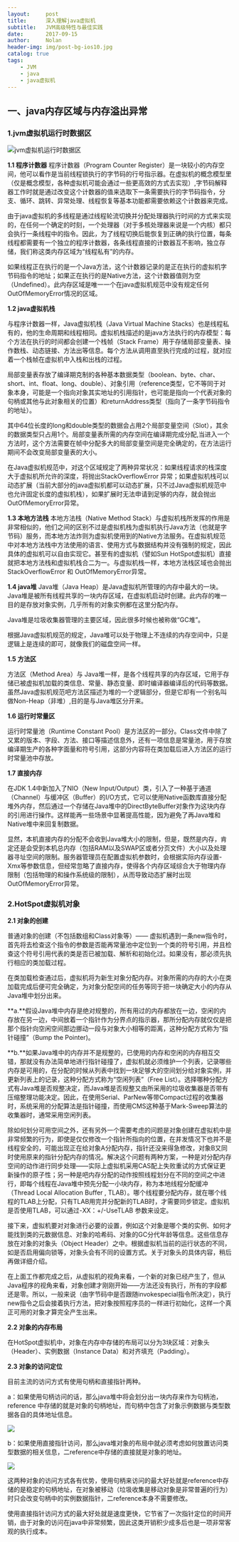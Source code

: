 ```yaml
---
layout:     post
title:      深入理解java虚拟机
subtitle:   JVM高级特性与最佳实践
date:       2017-09-15
author:     Nolan
header-img: img/post-bg-ios10.jpg
catalog: true
tags:
    - JVM
    - java
    - java虚拟机
---
```


## 一、java内存区域与内存溢出异常 ##

### 1.jvm虚拟机运行时数据区 ###

![jvm虚拟机运行时数据区](/img/JVM_neicunhuafeng.png)

**1.1 程序计数器**
 程序计数器（Program Counter Register）是一块较小的内存空间，他可以看作是当前线程锁执行的字节码的行号指示器。在虚拟机的概念模型里（仅是概念模型，各种虚拟机可能会通过一些更高效的方式去实现）,字节码解释器工作时就是通过改变这个计数器的值来选取下一条需要执行的字节码指令，分支、循环、跳转、异常处理、线程恢复等基本功能都需要依赖这个计数器来完成。

 由于java虚拟机的多线程是通过线程轮流切换并分配处理器执行时间的方式来实现的，在任何一个确定的时刻，一个处理器（对于多核处理器来说是一个内核）都只会执行一条线程中的指令。因此，为了线程切换后能恢复到正确的执行位置，每条线程都需要有一个独立的程序计数器，各条线程直接的计数器互不影响，独立存储，我们称这类内存区域为“线程私有”的内存。

 如果线程正在执行的是一个Java方法，这个计数器记录的是正在执行的虚拟机字节码指令的地址；如果正在执行的是Native方法，这个计数器值则为空（Undefined）。此内存区域是唯一一个在java虚拟机规范中没有规定任何OutOfMemoryError情况的区域。

**1.2 java虚拟机栈**

 与程序计数器一样，Java虚拟机栈（Java Virtual Machine Stacks）也是线程私有的，他的生命周期和线程相同。虚拟机栈描述的是java方法执行的内存模型：每个方法在执行的时间都会创建一个栈帧（Stack Frame）用于存储局部变量表、操作数栈、动态链接、方法出等信息。每个方法从调用直至执行完成的过程，就对应着一个栈帧在虚拟机中入栈和出栈的过程。

 局部变量表存放了编译期克制的各种基本数据类型（boolean、byte、char、short、int、float、long、double）、对象引用（reference类型，它不等同于对象本身，可能是一个指向对象其实地址的引用指针，也可能是指向一个代表对象的句柄或其他与此对象相关的位置）和returnAddress类型（指向了一条字节码指令的地址）。

 其中64位长度的long和double类型的数据会占用2个局部变量空间（Slot），其余的数据类型只占用1个。局部变量表所需的内存空间在编译期完成分配,当进入一个方法时，这个方法需要在帧中分配多大的局部变量空间是完全确定的，在方法运行期间不会改变局部变量表的大小。

 在Java虚拟机规范中，对这个区域规定了两种异常状况：如果线程请求的栈深度大于虚拟机所允许的深度，将抛出StackOverflowError 异常；如果虚拟机栈可以动态扩展（当前大部分的java虚拟机都可以动态扩展，只不过Java虚拟机规范中也允许固定长度的虚拟机栈），如果扩展时无法申请到足够的内存，就会抛出OutOfMemoryError异常。

**1.3 本地方法栈**
 本地方法栈（Native Method Stack）与虚拟机栈所发挥的作用是非常相似的，他们之间的区别不过是虚拟机栈为虚拟机执行Java方法（也就是字节码）服务，而本地方法炸则为虚拟机使用到的Native方法服务。在虚拟机规范中对本地方法栈中方法使用的语言、使用方式与数据结构并没有强制的规定，因此具体的虚拟机可以自由实现它。甚至有的虚拟机（譬如Sun HotSpot虚拟机）直接就把本地方法栈和虚拟机栈合二为一。与虚拟机栈一样，本地方法栈区域也会抛出StackOverflowError 和 OutOfMemoryError异常。

**1.4 java堆**
 Java堆（Java Heap）是Java虚拟机所管理的内存中最大的一块。Java堆是被所有线程共享的一块内存区域，在虚拟机启动时创建。此内存的唯一目的是存放对象实例，几乎所有的对象实例都在这里分配内存。

 Java堆是垃圾收集器管理的主要区域，因此很多时候也被称做“GC堆”。

 根据Java虚拟机规范的规定，Java堆可以处于物理上不连续的内存空间中，只是逻辑上是连续的即可，就像我们的磁盘空间一样。

**1.5 方法区**
 
 方法区（Method Area）与 Java堆一样，是各个线程共享的内存区域，它用于存储已被虚拟机加载的类信息、常量、静态变量、即时编译器编译后的代码等数据。虽然Java虚拟机规范吧方法区描述为堆的一个逻辑部分，但是它却有一个别名叫做Non-Heap（非堆）,目的是与Java堆区分开来。

**1.6 运行时常量区**

 运行时常量池（Runtime Constant Pool）是方法区的一部分。Class文件中除了又累的版本、字段、方法、接口等描述信息外，还有一项信息是常量池，用于存放编译期生产的各种字面量和符号引用，这部分内容将在类加载后进入方法区的运行时常量池中存放。

**1.7 直接内存**

 在JDK 1.4中新加入了NIO（New Input/Output）类，引入了一种基于通道（Channel）与缓冲区（Buffer）的I/O方式，它可以使用Native函数库直接分配堆外内存，然后通过一个存储在Java堆中的DirectByteBuffer对象作为这块内存的引用进行操作。这样能再一些场景中显著提高性能，因为避免了再Java堆和Native堆中来回复制数据。
 
 显然，本机直接内存的分配不会收到Java堆大小的限制，但是，既然是内存，肯定还是会受到本机总内存（包括RAM以及SWAP区或者分页文件）大小以及处理器寻址空间的限制。服务器管理员在配置虚拟机参数时，会根据实际内存设置-Xmx等参数信息，但经常忽略了直接内存，使得各个内存区域综合大于物理内存限制（包括物理的和操作系统级的限制），从而导致动态扩展时出现OutOfMemoryError异常。

### 2.HotSpot虚拟机对象 ###

**2.1 对象的创建**

 普通对象的创建（不包括数组和Class对象等）—— 虚拟机遇到一条new指令时，首先将去检查这个指令的参数是否能再常量池中定位到一个类的符号引用，并且检查这个符号引用代表的类是否已被加载、解析和初始化过。如果没有，那必须先执行相应的类加载过程。

 在类加载检查通过后，虚拟机将为新生对象分配内存。对象所需的内存的大小在类加载完成后便可完全确定，为对象分配空间的任务等同于把一块确定大小的内存从Java堆中划分出来。
 
 **a.**假设Java堆中内存是绝对规整的，所有用过的内存都放在一边，空闲的内存放在另一边，中间放着一个指针作为分界点的指示器，那所分配内存就仅仅是把那个指针向空闲空间那边挪动一段与对象大小相等的距离，这种分配方式称为“指针碰撞”（Bump the Pointer)。
 
 **b.**如果Java堆中的内存并不是规整的，已使用的内存和空闲的内存相互交错，那就没有办法简单地进行指针碰撞了，虚拟机就必须维护一个列表，记录哪些内存是可用的，在分配的时候从列表中找到一块足够大的空间划分给对象实例，并更新列表上的记录，这种分配方式称为“空闲列表”（Free List）。选择哪种分配方式有Java堆是否规整决定，而Java堆是否规整又由所采用的垃圾收集器是否带有压缩整理功能决定。因此，在使用Serial、ParNew等带Compact过程的收集器时，系统采用的分配算法是指针碰撞，而使用CMS这种基于Mark-Sweep算法的收集器时，通常采用空闲列表。
 
 除如何划分可用空间之外，还有另外一个需要考虑的问题是对象创建在虚拟机中是非常频繁的行为，即使是仅仅修改一个指针所指向的位置，在并发情况下也并不是线程安全的，可能出现正在给对象A分配内存，指针还没来得急修改，对象B又同时使用原来的指针分配内存的情况。解决这个问题有两种方案，一种是对分配内存空间的动作进行同步处理——实际上虚拟机采用CAS配上失败重试的方式保证更新操作的原子性；另一种是吧内存分配的动作按照线程划分在不同的空间之中进行，即每个线程在Java堆中预先分配一小块内存，称为本地线程分配缓冲（Thread Local Allocation Buffer , TLAB）。哪个线程要分配内存，就在哪个线程的TLAB上分配，只有TLAB用完并分配新的TLAB时，才需要同步锁定。虚拟机是否使用TLAB，可以通过-XX：+/-UseTLAB 参数来设定。

 接下来，虚拟机要对对象进行必要的设置，例如这个对象是哪个类的实例、如何才能找到类的元数据信息、对象的哈希码、对象的GC分代年龄等信息。这些信息存放在对象的对象头（Object Header）之中。根据虚拟机当前的运行状态的不同，如是否启用偏向锁等，对象头会有不同的设置方式。关于对象头的具体内容，稍后再做详细介绍。

 在上面工作都完成之后，从虚拟机的视角来看，一个新的对象已经产生了，但从Java程序的视角来看，对象创建才刚刚开始——<init>方法还没有执行，所有的字段都还是零。所以，一般来说（由字节码中是否跟随invokespecial指令所决定），执行new指令之后会接着执行<init>方法，把对象按照程序员的一样进行初始化，这样一个真正可用的对象才算完全产生出来。
 
**2.2 对象的内存布局**

 在HotSpot虚拟机中，对象在内存中存储的布局可以分为3块区域：对象头（Header）、实例数据（Instance Data）和对齐填充（Padding）。

**2.3 对象的访问定位**

 目前主流的访问方式有使用句柄和直接指针两种。
 
 a：如果使用句柄访问的话，那么java堆中将会划分出一块内存来作为句柄池，reference       中存储的就是对象的句柄地址，而句柄中包含了对象示例数据与类型数据各自的具体地址信息。

![](/img/JVM_dxfwfs1.png)

 b：如果使用直接指针访问，那么java堆对象的布局中就必须考虑如何放置访问类型数据的相关信息，二reference中存储的直接就是对象的地址。

![](/img/JVM_dxfwfs2.png)

 这两种对象的访问方式各有优势，使用句柄来访问的最大好处就是reference中存储的是稳定的句柄地址，在对象被移动（垃圾收集是移动对象是非常普遍的行为）时只会改变句柄中的实例数据指针，二reference本身不需要修改。

 使用直接指针访问方式的最大好处就是速度更快，它节省了一次指针定位的时间开销，由于对象的访问在java中非常频繁，因此这类开销积少成多后也是一项非常客观的执行成本。
  
	
	